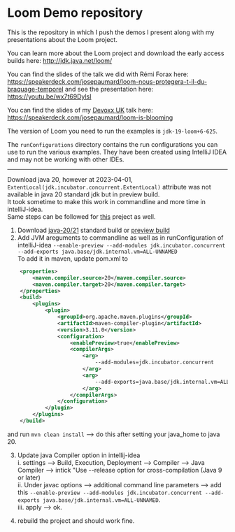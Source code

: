 Loom Demo repository
====================

This is the repository in which I push the demos I present along with my presentations about the Loom project.

You can learn more about the Loom project and download the early access builds here: http://jdk.java.net/loom/

You can find the slides of the talk we did with Rémi Forax here: https://speakerdeck.com/josepaumard/loom-nous-protegera-t-il-du-braquage-temporel and see the presentation here: https://youtu.be/wx7t69DylsI

You can find the slides of my [Devoxx UK](https://www.devoxx.co.uk/) talk here: https://speakerdeck.com/josepaumard/loom-is-blooming

The version of Loom you need to run the examples is `jdk-19-loom+6-625`.

The `runConfigurations` directory contains the run configurations you can use to run the various examples. They have been created using IntelliJ IDEA and may not be working with other IDEs. 

-----------------------------


Download java 20, however at 2023-04-01, `ExtentLocal(jdk.incubator.concurrent.ExtentLocal)` attribute was not available in java 20 standard jdk but in preview build.    
It took sometime to make this work in commandline and more time in intelliJ-idea.   
Same steps can be followed for [this](https://github.com/JosePaumard/2022_javaone-loom-livelab) preject as well.   

1. Download [java-20/21](https://adoptium.net/temurin/releases/?version=20) standard build or [preview build](https://jdk.java.net/21/)   
2. Add JVM areguments to commandline as well as in runConfiguration of intelliJ-idea `--enable-preview --add-modules jdk.incubator.concurrent --add-exports java.base/jdk.internal.vm=ALL-UNNAMED`    
To add it in maven, update pom.xml to     
```xml
    <properties>
        <maven.compiler.source>20</maven.compiler.source>
        <maven.compiler.target>20</maven.compiler.target>
    </properties>
    <build>
        <plugins>
            <plugin>
                <groupId>org.apache.maven.plugins</groupId>
                <artifactId>maven-compiler-plugin</artifactId>
                <version>3.11.0</version>
                <configuration>
                    <enablePreview>true</enablePreview>
                    <compilerArgs>
                        <arg>
                            --add-modules=jdk.incubator.concurrent
                        </arg>
                        <arg>
                            --add-exports=java.base/jdk.internal.vm=ALL-UNNAMED
                        </arg>
                    </compilerArgs>
                </configuration>
            </plugin>
        </plugins>
    </build>
```
and run `mvn clean install` --> do this after setting your java_home to java 20.   

3. Update java Compiler option in intellij-idea   
i. settings --> Build, Execution, Deployment --> Compiler --> Java Compiler --> intick "Use --release option for cross-compilation (Java 9 or later)   
ii. Under javac options --> additional command line parameters --> add this `--enable-preview --add-modules jdk.incubator.concurrent --add-exports java.base/jdk.internal.vm=ALL-UNNAMED`.   
iii. apply --> ok.  

4. rebuild the project and should work fine.  
